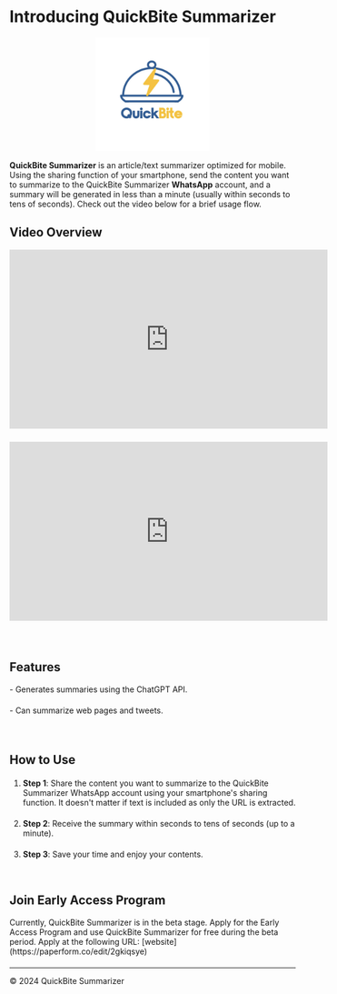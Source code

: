 # Introducing QuickBite Summarizer

<p align="center">
  <img src="./Logo.jpg" alt="" width="200" height="200">
</p>
  
**QuickBite Summarizer** is an article/text summarizer optimized for mobile. 
Using the sharing function of your smartphone, send the content you want to summarize to the QuickBite Summarizer **WhatsApp** account, and a summary will be generated in less than a minute (usually within seconds to tens of seconds). 
Check out the video below for a brief usage flow.


## Video Overview

<p style="margin-bottom: 20px;">
<iframe width="560" height="315" src="https://www.youtube.com/embed/dQw4w9WgXcQ" frameborder="0" allow="accelerometer; autoplay; encrypted-media; gyroscope; picture-in-picture" allowfullscreen></iframe>
</p>

<p style="margin-bottom: 20px;">
<iframe width="560" height="315" src="https://www.youtube.com/embed/dQw4w9WgXcQ" frameborder="0" allow="accelerometer; autoplay; encrypted-media; gyroscope; picture-in-picture" allowfullscreen></iframe>
</p>

<br>

## Features

<p style="margin-bottom: 20px;">
- Generates summaries using the ChatGPT API.
</p>

<p style="margin-bottom: 20px;">
- Can summarize web pages and tweets.
</p>

<br>

## How to Use

<p style="margin-bottom: 20px;">
  
1. **Step 1**: Share the content you want to summarize to the QuickBite Summarizer WhatsApp account using your smartphone's sharing function. It doesn't matter if text is included as only the URL is extracted.
</p>

<p style="margin-bottom: 20px;">
  
2. **Step 2**: Receive the summary within seconds to tens of seconds (up to a minute).
</p>

<p style="margin-bottom: 20px;">

  3. **Step 3**: Save your time and enjoy your contents.
</p>

<br>

## Join Early Access Program

<p style="margin-bottom: 20px;">
Currently, QuickBite Summarizer is in the beta stage. Apply for the Early Access Program and use QuickBite Summarizer for free during the beta period. 
Apply at the following URL: [website](https://paperform.co/edit/2gkiqsye)
</p>

---

© 2024 QuickBite Summarizer
